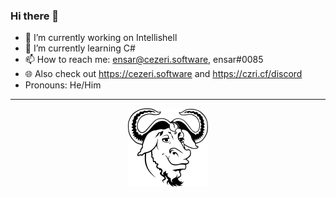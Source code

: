 ### Hi there 👋
- 🔭 I’m currently working on Intellishell
- 🌱 I’m currently learning C#
- 📫 How to reach me: ensar@cezeri.software, ensar#0085
- 🌐 Also check out https://cezeri.software and https://czri.cf/discord
- Pronouns: He/Him
<hr>
<p align="center">
  <img src="https://raw.githubusercontent.com/rahmanlar/rahmanlar/main/gnu.png" alt="GNU"/>
</p>

